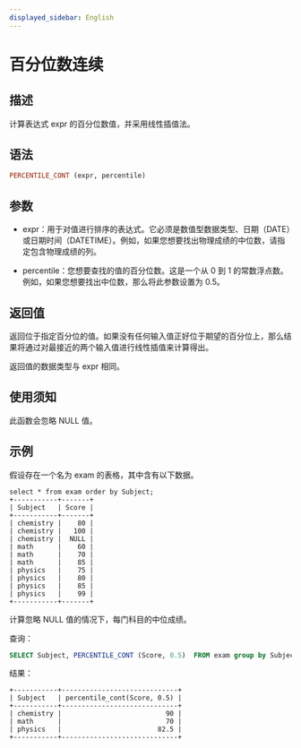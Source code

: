 ```yaml
---
displayed_sidebar: English
---
```


# 百分位数连续

## 描述

计算表达式 expr 的百分位数值，并采用线性插值法。

## 语法

```Haskell
PERCENTILE_CONT (expr, percentile) 
```

## 参数

- expr：用于对值进行排序的表达式。它必须是数值型数据类型、日期（DATE）或日期时间（DATETIME）。例如，如果您想要找出物理成绩的中位数，请指定包含物理成绩的列。

- percentile：您想要查找的值的百分位数。这是一个从 0 到 1 的常数浮点数。例如，如果您想要找出中位数，那么将此参数设置为 0.5。

## 返回值

返回位于指定百分位的值。如果没有任何输入值正好位于期望的百分位上，那么结果将通过对最接近的两个输入值进行线性插值来计算得出。

返回值的数据类型与 expr 相同。

## 使用须知

此函数会忽略 NULL 值。

## 示例

假设存在一个名为 exam 的表格，其中含有以下数据。

```Plain
select * from exam order by Subject;
+-----------+-------+
| Subject   | Score |
+-----------+-------+
| chemistry |    80 |
| chemistry |   100 |
| chemistry |  NULL |
| math      |    60 |
| math      |    70 |
| math      |    85 |
| physics   |    75 |
| physics   |    80 |
| physics   |    85 |
| physics   |    99 |
+-----------+-------+
```

计算忽略 NULL 值的情况下，每门科目的中位成绩。

查询：

```SQL
SELECT Subject, PERCENTILE_CONT (Score, 0.5)  FROM exam group by Subject;
```

结果：

```Plain
+-----------+-----------------------------+
| Subject   | percentile_cont(Score, 0.5) |
+-----------+-----------------------------+
| chemistry |                          90 |
| math      |                          70 |
| physics   |                        82.5 |
+-----------+-----------------------------+
```
